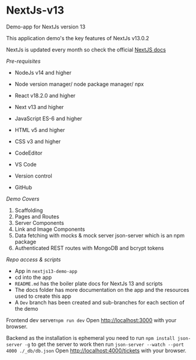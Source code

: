 # NextJs-v13

Demo-app for NextJs version 13

This application demo's the key features of NextJs v13.0.2 

NextJs is updated every month so check the official [NextJS docs](https://nextjs.org/docs)

_Pre-requisites_
- NodeJs v14 and higher
- Node version manager/ node package manager/ npx
- React v18.2.0 and higher
- Next v13 and higher
- JavaScript ES-6 and higher
- HTML v5 and higher
- CSS v3 and higher

- CodeEditor
- VS Code

- Version control
- GitHub

_Demo Covers_
1) Scaffolding
2) Pages and Routes
3) Server Components
4) Link and Image Components
5) Data fetching with mocks & mock server json-server which is an npm package
6) Authenticated REST routes with MongoDB and bcrypt tokens


_Repo access & scripts_
- App in `nextjs13-demo-app`
- cd into the app
- `README.md` has the boiler plate docs for NextJs 13 and scripts
- The docs folder has more documentation on the app and the resources used to create this app
- A `Dev` branch has been created and sub-branches for each section of the demo

Frontend dev server`npm run dev`
Open [http://localhost:3000](http://localhost:3000) with your browser.

Backend as the installation is ephemeral you need to run `npm install json-server -g` to get the server to work then run `json-server --watch --port 4000 ./_db/db.json` 
Open [http://localhost:4000/tickets](http://localhost:4000/tickets) with your browser.